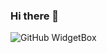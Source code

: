 ### Hi there 👋

<!--
**ABoiledFrog/ABoiledFROG** is a ✨ _special_ ✨ repository because its `README.md` (this file) appears on your GitHub profile.

Here are some ideas to get you started:

- 🔭 I’m currently working on ...
- 🌱 I’m currently learning ...
- 👯 I’m looking to collaborate on ...
- 🤔 I’m looking for help with ...
- 💬 Ask me about ...
- 📫 How to reach me: ...
- 😄 Pronouns: ...
- ⚡ Fun fact: ...
-->
![GitHub WidgetBox](https://github-widgetbox.vercel.app/api/profile?username=ABoiledFrog&data=followers,repositories,stars,commits&theme=dark_magic_girl)
